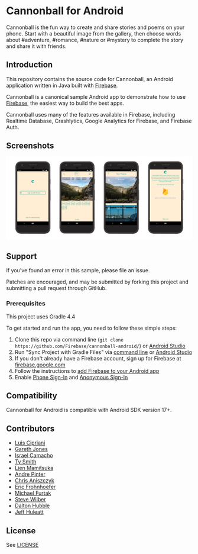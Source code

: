 # Cannonball for Android

Cannonball is the fun way to create and share stories and poems on your phone. Start with a beautiful image from the gallery, then choose words about #adventure, #romance, #nature or #mystery to complete the story and share it with friends.

## Introduction

This repository contains the source code for Cannonball, an Android application written in Java built with [Firebase](https://firebase.google.com/).

Cannonball is a canonical sample Android app to demonstrate how to use [Firebase](https://firebase.google.com/), the easiest way to build the best apps.

Cannonball uses many of the features available in Firebase, including Realtime Database, Crashlytics, Google Analytics for Firebase, and Firebase Auth.

## Screenshots

![Cannonball flow](screenshot.png)

## Support

If you've found an error in this sample, please file an issue.

Patches are encouraged, and may be submitted by forking this project and
submitting a pull request through GitHub.

### Prerequisites

This project uses Gradle 4.4

To get started and run the app, you need to follow these simple steps:

1. Clone this repo via command line (`git clone https://github.com/Firebase/cannonball-android/`) or [Android Studio](https://stackoverflow.com/a/16597664/4816918)
1. Run "Sync Project with Gradle Files" via [command line](https://developer.android.com/studio/build/building-cmdline) or [Android Studio](https://stackoverflow.com/a/29565362/4816918)
1. If you don't already have a Firebase account, sign up for Firebase at [firebase.google.com](https://firebase.google.com/)
1. Follow the instructions to [add Firebase to your Android app](https://firebase.google.com/docs/android/setup#add_firebase_to_your_app)
1. Enable [Phone Sign-In](https://firebase.google.com/docs/auth/android/phone-auth) and [Anonymous Sign-In](https://firebase.google.com/docs/auth/android/anonymous-auth)

## Compatibility

Cannonball for Android is compatible with Android SDK version 17+.

## Contributors

* [Luis Cipriani](https://twitter.com/lfcipriani)
* [Gareth Jones](https://twitter.com/gpj)
* [Israel Camacho](https://twitter.com/rallat)
* [Ty Smith](https://twitter.com/tsmith)
* [Lien Mamitsuka](https://twitter.com/lientm)
* [Andre Pinter](https://twitter.com/ndform)
* [Chris Aniszczyk](https://twitter.com/cra)
* [Eric Frohnhoefer](https://twitter.com/ericfrohnhoefer)
* [Michael Furtak](https://twitter.com/MikeFurtak)
* [Steve Wilber](http://twitter.com/stevewilber)
* [Dalton Hubble](https://twitter.com/dghubble)
* [Jeff Huleatt](https://github.com/jhuleatt)

## License

See [LICENSE](LICENSE)
